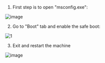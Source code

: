 1. First step is to open "msconfig.exe":

![image](https://user-images.githubusercontent.com/48615614/127127386-3755b784-6748-49ca-b5c8-f7da0690ef8e.png)

2. Go to "Boot" tab and enable the safe boot:

![1](https://user-images.githubusercontent.com/48615614/127128118-bfc1051f-d6b3-4960-a163-d2d22506aec5.png)

3. Exit and restart the machine

![image](https://user-images.githubusercontent.com/48615614/127129842-b728dad1-7aa5-424d-8b1d-1d709db493b6.png)

